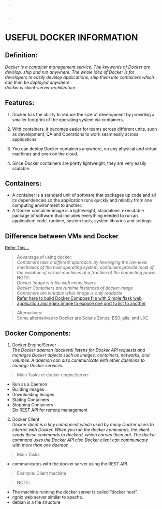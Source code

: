 ```yaml
---


---
```


<h1 id="useful-docker-information">USEFUL DOCKER INFORMATION</h1>
<h2 id="definition">Definition:</h2>
<p><em>Docker is a container management service. The keywords of Docker are develop, ship and run anywhere. The whole idea of Docker is for developers to easily develop applications, ship them into containers which can then be deployed anywhere.<br>
docker is client-server architecture.</em></p>
<h2 id="features">Features:</h2>
<ol>
<li>
<p>Docker has the ability to reduce the size of development by providing a smaller footprint of the operating system via containers.</p>
</li>
<li>
<p>With containers, it becomes easier for teams across different units, such as development, QA and Operations to work seamlessly across applications.</p>
</li>
<li>
<p>You can deploy Docker containers anywhere, on any physical and virtual machines and even on the cloud.</p>
</li>
<li>
<p>Since Docker containers are pretty lightweight, they are very easily scalable.</p>
</li>
</ol>
<h2 id="containers">Containers:</h2>
<ul>
<li>A container is a standard unit of software that packages up code and all its dependencies so the application runs quickly and reliably from one computing environment to another.</li>
<li>A Docker container image is a lightweight, standalone, executable package of software that includes everything needed to run an application: code, runtime, system tools, system libraries and settings.</li>
</ul>
<h2 id="difference-between-vms-and-docker">Difference between VMs and Docker</h2>
<p><a href="https://www.freecodecamp.org/news/a-beginner-friendly-introduction-to-containers-vms-and-docker-79a9e3e119b/">Refer This…</a></p>
<blockquote>
<p>Advantage of using docker:<br>
<em>Containers take a different approach: by leveraging the low-level mechanics of the host operating system, containers provide most of the isolation of virtual machines at a fraction of the computing power.</em><br>
NOTE:<br>
<em>Docker Image is a file with many layers<br>
Docker Containers are runtime instances of docker image<br>
Containers are writable while image is only readable</em><br>
<a href="https://pythonise.com/feed/flask/building-a-flask-app-with-docker-compose">Refer here to build Docker Compose file with Simple flask web application and nginx image to expose one port to list to another</a></p>
</blockquote>
<blockquote>
<p>Alternatives:<br>
Some alternatives to Docker are Solaris Zones, BSD jails, and LXC</p>
</blockquote>
<h2 id="docker-components">Docker Components:</h2>
<ol>
<li>Docker Engine/Server<br>
<em>The Docker daemon (dockerd) listens for Docker API requests and manages Docker objects such as images, containers, networks, and volumes. A daemon can also communicate with other daemons to manage Docker services.</em></li>
</ol>
<blockquote>
<p>Main Tasks of docker engine/server</p>
</blockquote>
<ul>
<li>Run as a Daemon</li>
<li>Building Images</li>
<li>Downloading Images</li>
<li>Stating Containers</li>
<li>Stopping Containers<br>
Six REST API for remote management</li>
</ul>
<ol start="2">
<li>Docker Client<br>
<em>Docker client is a key component which used by many Docker users to interact with Docker. When you run the docker commands, the client sends these commands to dockerd, which carries them out. The docker command uses the Docker API also Docker client can communicate with more than one daemon.</em></li>
</ol>
<blockquote>
<p>Main Tasks</p>
</blockquote>
<ul>
<li>communicates with the docker server using the REST API.</li>
</ul>
<blockquote>
<p>Example: Client machine</p>
</blockquote>
<blockquote>
<p>NOTE:</p>
</blockquote>
<ul>
<li>The machine running the docker server is called “docker host”.</li>
<li>ngnix web server similar to apache.</li>
<li>debian is a file structure</li>
</ul>


